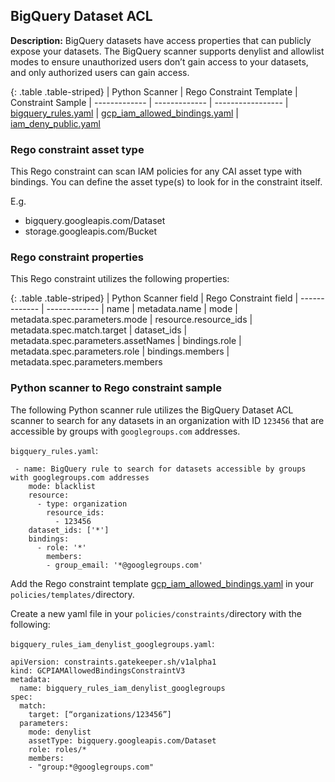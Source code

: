 ## BigQuery Dataset ACL

**Description:** BigQuery datasets have access properties that can publicly 
expose your datasets. The BigQuery scanner supports denylist and allowlist 
modes to ensure unauthorized users don’t gain access to your datasets, and only 
authorized users can gain access.

{: .table .table-striped}
| Python Scanner | Rego Constraint Template | Constraint Sample
| ------------- | ------------- | -----------------
| [bigquery_rules.yaml](https://github.com/forseti-security/terraform-google-forseti/blob/master/modules/rules/templates/rules/bigquery_rules.yaml) | [gcp_iam_allowed_bindings.yaml](https://github.com/forseti-security/policy-library/blob/master/policies/templates/gcp_iam_allowed_bindings.yaml) | [iam_deny_public.yaml](https://github.com/forseti-security/policy-library/blob/master/samples/iam_deny_public.yaml)

### Rego constraint asset type

This Rego constraint can scan IAM policies for any CAI asset type with bindings. 
You can define the asset type(s) to look for in the constraint itself.

E.g.
- bigquery.googleapis.com/Dataset
- storage.googleapis.com/Bucket

### Rego constraint properties

This Rego constraint utilizes the following properties:

{: .table .table-striped}
| Python Scanner field | Rego Constraint field
| ------------- | -------------
| name | metadata.name
| mode | metadata.spec.parameters.mode
| resource.resource_ids | metadata.spec.match.target
| dataset_ids | metadata.spec.parameters.assetNames
| bindings.role | metadata.spec.parameters.role
| bindings.members | metadata.spec.parameters.members

### Python scanner to Rego constraint sample

The following Python scanner rule utilizes the BigQuery Dataset ACL scanner to 
search for any datasets in an organization with ID `123456` that are accessible 
by groups with `googlegroups.com` addresses.

`bigquery_rules.yaml`:
```
 - name: BigQuery rule to search for datasets accessible by groups with googlegroups.com addresses
    mode: blacklist
    resource:
      - type: organization
        resource_ids:
          - 123456
    dataset_ids: ['*']
    bindings:
      - role: '*'
        members:
        - group_email: '*@googlegroups.com'

```

Add the Rego constraint template 
[gcp_iam_allowed_bindings.yaml](https://github.com/forseti-security/policy-library/blob/master/policies/templates/gcp_iam_allowed_bindings.yaml) 
in your `policies/templates/`directory.

Create a new yaml file in your `policies/constraints/`directory with the following:

`bigquery_rules_iam_denylist_googlegroups.yaml`:
```
apiVersion: constraints.gatekeeper.sh/v1alpha1
kind: GCPIAMAllowedBindingsConstraintV3
metadata:
  name: bigquery_rules_iam_denylist_googlegroups
spec:
  match:
    target: [“organizations/123456”]
  parameters:
    mode: denylist
    assetType: bigquery.googleapis.com/Dataset
    role: roles/*
    members:
    - "group:*@googlegroups.com"
```
